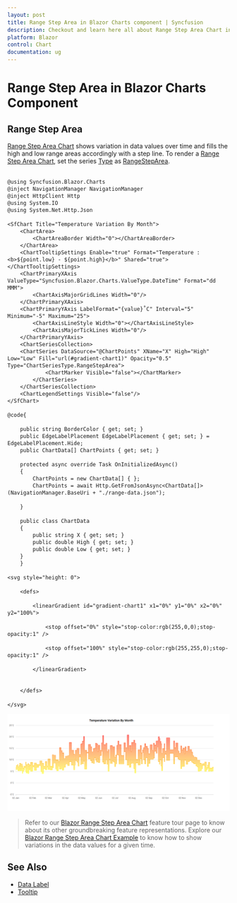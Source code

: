 ```yaml
---
layout: post
title: Range Step Area in Blazor Charts component | Syncfusion
description: Checkout and learn here all about Range Step Area Chart in Syncfusion Blazor Charts component and much more.
platform: Blazor
control: Chart
documentation: ug
---
```


# Range Step Area in Blazor Charts Component

## Range Step Area 

[Range Step Area Chart](https://www.syncfusion.com/blazor-components/blazor-charts/chart-types/range-area-chart) shows variation in data values over time and fills the high and low range areas accordingly with a step line. To render a [Range Step Area Chart](https://www.syncfusion.com/blazor-components/blazor-charts/chart-types/range-area-chart), set the series [Type](https://help.syncfusion.com/cr/blazor/Syncfusion.Blazor.Charts.ChartSeries.html#Syncfusion_Blazor_Charts_ChartSeries_Type) as [RangeStepArea](https://help.syncfusion.com/cr/blazor/Syncfusion.Blazor.Charts.ChartSeriesType.html#Syncfusion_Blazor_Charts_ChartSeriesType_SplineRangeArea).

```cshtml
 
@using Syncfusion.Blazor.Charts
@inject NavigationManager NavigationManager 
@inject HttpClient Http
@using System.IO
@using System.Net.Http.Json
 
<SfChart Title="Temperature Variation By Month">
    <ChartArea>
        <ChartAreaBorder Width="0"></ChartAreaBorder>
    </ChartArea>
    <ChartTooltipSettings Enable="true" Format="Temperature : <b>${point.low} - ${point.high}</b>" Shared="true"></ChartTooltipSettings>
    <ChartPrimaryXAxis ValueType="Syncfusion.Blazor.Charts.ValueType.DateTime" Format="dd MMM">
        <ChartAxisMajorGridLines Width="0"/>
    </ChartPrimaryXAxis>
    <ChartPrimaryYAxis LabelFormat="{value}˚C" Interval="5" Minimum="-5" Maximum="25">
        <ChartAxisLineStyle Width="0"></ChartAxisLineStyle>
        <ChartAxisMajorTickLines Width="0"/>
    </ChartPrimaryYAxis>
    <ChartSeriesCollection>
    <ChartSeries DataSource="@ChartPoints" XName="X" High="High" Low="Low" Fill="url(#gradient-chart1)" Opacity="0.5" Type="ChartSeriesType.RangeStepArea">
            <ChartMarker Visible="false"></ChartMarker>                 
        </ChartSeries>
    </ChartSeriesCollection>
    <ChartLegendSettings Visible="false"/>
</SfChart>

@code{
    
    public string BorderColor { get; set; }    
    public EdgeLabelPlacement EdgeLabelPlacement { get; set; } = EdgeLabelPlacement.Hide;
    public ChartData[] ChartPoints { get; set; }

    protected async override Task OnInitializedAsync()
    {
        ChartPoints = new ChartData[] { };
        ChartPoints = await Http.GetFromJsonAsync<ChartData[]>(NavigationManager.BaseUri + "./range-data.json");

    }  

    public class ChartData
    {
        public string X { get; set; }
        public double High { get; set; }
        public double Low { get; set; }
    }
    }

<svg style="height: 0">     

    <defs>  

        <linearGradient id="gradient-chart1" x1="0%" y1="0%" x2="0%" y2="100%">  

            <stop offset="0%" style="stop-color:rgb(255,0,0);stop-opacity:1" />  

            <stop offset="100%" style="stop-color:rgb(255,255,0);stop-opacity:1" />  

        </linearGradient>  
  

    </defs>  

</svg>  

```

![Blazor Range Step Area Chart](../images/chart-types-images/blazor-range-step-area.png)

> Refer to our [Blazor Range Step Area Chart](https://www.syncfusion.com/blazor-components/blazor-charts/chart-types/range-area-chart) feature tour page to know about its other groundbreaking feature representations. Explore our [Blazor Range Step Area Chart Example](https://blazor.syncfusion.com/demos/chart/range-step-area?theme=bootstrap4) to know how to show variations in the data values for a given time.

## See Also

* [Data Label](../data-labels)
* [Tooltip](../tool-tip)
